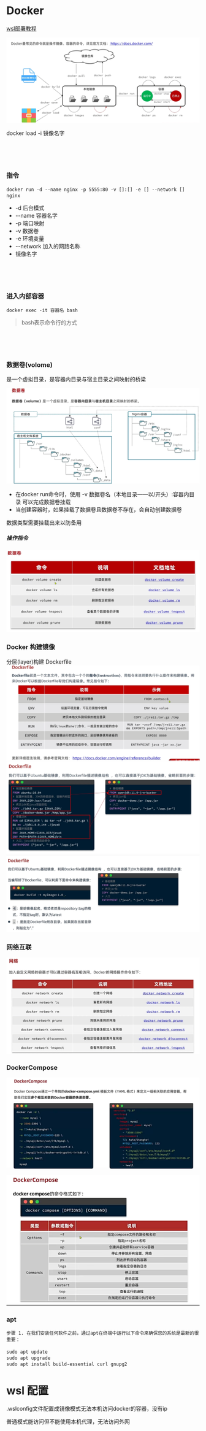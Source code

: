 # Docker
[wsl部署教程](https://www.cnblogs.com/wswind/p/16043937.html)


![image.png](https://github.com/mjjjh/NoteImage/blob/main/image/DevTools/image.png?raw=true)

docker load -i 镜像名字

<br >
<br >
<br >

### 指令
```
docker run -d --name nginx -p 5555:80 -v []:[] -e [] --network [] nginx
```
- -d 后台模式
- --name 容器名字
- -p 端口映射
- -v 数据卷
- -e 环境变量
- --network 加入的网路名称
- 镜像名字


<br >
<br >
<br >

### 进入内部容器
```
docker exec -it 容器名 bash
```
> bash表示命令行的方式



<br >
<br >
<br >
 
 ### 数据卷(volome)
 是一个虚拟目录，是容器内目录与宿主目录之间映射的桥梁

![alt text](image.png)

- 在docker run命令时，使用  -v 数据卷名（本地目录——以/开头）:容器内目录 可以完成数据卷挂载
- 当创建容器时，如果挂载了数据卷且数据卷不存在，会自动创建数据卷

数据类型需要挂载出来以防备用



##### 操作指令
![alt text](image-1.png)



### Docker 构建镜像
分层(layer)构建
Dockerfile
![alt text](image-2.png)
![alt text](image-3.png)
![alt text](image-4.png)


### 网络互联
![alt text](image-5.png)





### DockerCompose
![alt text](image-6.png)

![alt text](image-7.png)

### apt 

```
步骤 1. 在我们安装任何软件之前，通过apt在终端中运行以下命令来确保您的系统是最新的很重要：

sudo apt update
sudo apt upgrade
sudo apt install build-essential curl gnupg2
```



# wsl 配置
.wslconfig文件配置成镜像模式无法本机访问docker的容器，没有ip

普通模式能访问但不能使用本机代理，无法访问外网